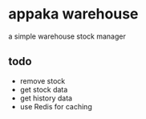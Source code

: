 # appaka warehouse

a simple warehouse stock manager


## todo

- remove stock
- get stock data
- get history data
- use Redis for caching
